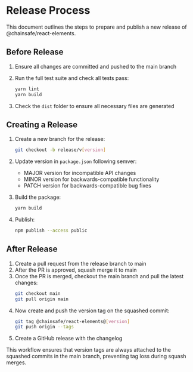 # Release Process

This document outlines the steps to prepare and publish a new release of @chainsafe/react-elements.

## Before Release

1. Ensure all changes are committed and pushed to the main branch
2. Run the full test suite and check all tests pass:

   ```bash
   yarn lint
   yarn build
   ```

3. Check the `dist` folder to ensure all necessary files are generated

## Creating a Release

1. Create a new branch for the release:

   ```bash
   git checkout -b release/v[version]
   ```

2. Update version in `package.json` following semver:

    - MAJOR version for incompatible API changes
    - MINOR version for backwards-compatible functionality
    - PATCH version for backwards-compatible bug fixes

3. Build the package:

   ```bash
   yarn build
   ```

4. Publish:

   ```bash
   npm publish --access public
   ```

## After Release

1. Create a pull request from the release branch to main
2. After the PR is approved, squash merge it to main
3. Once the PR is merged, checkout the main branch and pull the latest changes:
   ```bash
   git checkout main
   git pull origin main
   ```
4. Now create and push the version tag on the squashed commit:
   ```bash
   git tag @chainsafe/react-elements@[version]
   git push origin --tags
   ```
5. Create a GitHub release with the changelog

This workflow ensures that version tags are always attached to the squashed commits in the main branch, preventing tag
loss during squash merges.

